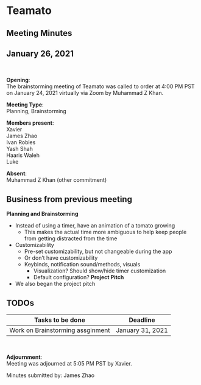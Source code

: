 # Teamato

## Meeting Minutes
## January 26, 2021
<br>

**Opening**:  
The brainstorming meeting of Teamato was called to order at 4:00 PM PST on January 24, 2021 virtually via Zoom by Muhammad Z Khan.

**Meeting Type**:  
Planning, Brainstorming

**Members present**:  
Xavier  
James Zhao  
Ivan Robles  
Yash Shah  
Haaris Waleh  
Luke

**Absent**:  
Muhammad Z Khan (other commitment)

## Business from previous meeting

**Planning and Brainstorming**  
- Instead of using a timer, have an animation of a tomato growing
  - This makes the actual time more ambiguous to help keep people from getting distracted from the time
- Customizability
  - Pre-set customizability, but not changeable during the app
  - Or don’t have customizability
  - Keybinds, notification sound/methods, visuals
    - Visualization? Should show/hide timer customization
    - Default configuration? 
**Project Pitch**
- We also began the project pitch


## TODOs
| Tasks to be done | Deadline |
| ---------------- | -------- |
| Work on Brainstorming assginment | January 31, 2021 |

<br>

**Adjournment**:  
Meeting was adjourned at 5:05 PM PST by Xavier.

Minutes submitted by: James Zhao

